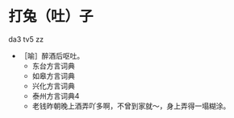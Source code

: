 # 打兔（吐）子
da3 tv5 zz
+ ［喻］醉酒后呕吐。
  * 东台方言词典
  * 如皋方言词典
  * 兴化方言词典
  * 泰州方言词典4
  - 老钱昨朝晚上酒弄吖多啊，不曾到家就～，身上弄得一塌糊涂。
